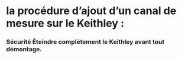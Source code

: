# la procédure d’ajout d’un canal de mesure sur le Keithley :

### Sécurité Éteindre complètement le Keithley avant tout démontage.
 
